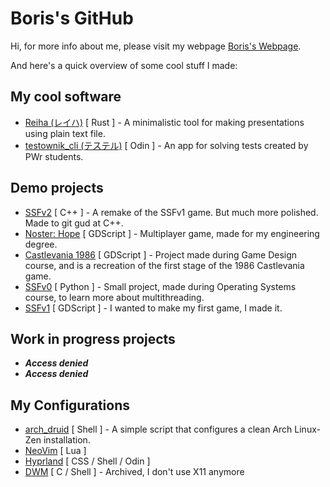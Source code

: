# Boris's GitHub

Hi, for more info about me, please visit my webpage [Boris's Webpage](https://barysk.github.io/).

And here's a quick overview of some cool stuff I made:

## My cool software

* [Reiha (レイハ)](https://github.com/Barysk/reiha) [ Rust ] - A minimalistic tool for making presentations using plain text file.
* [testownik_cli (テステル)](https://github.com/Barysk/testownik_cli) [ Odin ] - An app for solving tests created by PWr students.

## Demo projects

* [SSFv2](https://github.com/Barysk/SSFv2) [ C++ ] - A remake of the SSFv1 game. But much more polished. Made to git gud at C++.
* [Noster: Hope](https://github.com/Barysk/noster_hope) [ GDScript ] - Multiplayer game, made for my engineering degree.
* [Castlevania 1986](https://github.com/Barysk/castlevania_1986_godot) [ GDScript ] - Project made during Game Design course, and is a recreation of the first stage of the 1986 Castlevania game.
* [SSFv0](https://github.com/Barysk/SSFv0) [ Python ] - Small project, made during Operating Systems course, to learn more about multithreading.
* [SSFv1](https://github.com/Barysk/SSFv1) [ GDScript ] - I wanted to make my first game, I made it.

## Work in progress projects

* ***Access denied***
* ***Access denied***

## My Configurations

* [arch_druid](https://github.com/Barysk/arch_druid) [ Shell ] - A simple script that configures a clean Arch Linux-Zen installation.
* [NeoVim](https://github.com/Barysk/nvim) [ Lua ]
* [Hyprland](https://github.com/Barysk/dot_hyprland) [ CSS / Shell / Odin ]
* [DWM](https://github.com/Barysk/dot_dwm) [ C / Shell ] - Archived, I don't use X11 anymore
